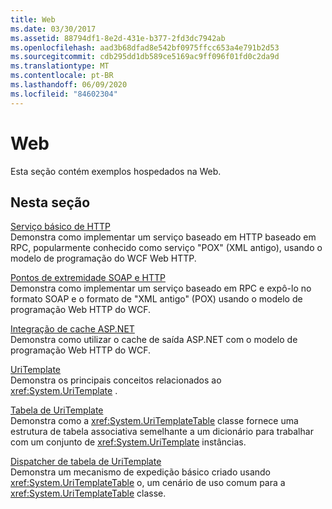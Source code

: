 ```yaml
---
title: Web
ms.date: 03/30/2017
ms.assetid: 88794df1-8e2d-431e-b377-2fd3dc7942ab
ms.openlocfilehash: aad3b68dfad8e542bf0975ffcc653a4e791b2d53
ms.sourcegitcommit: cdb295dd1db589ce5169ac9ff096f01fd0c2da9d
ms.translationtype: MT
ms.contentlocale: pt-BR
ms.lasthandoff: 06/09/2020
ms.locfileid: "84602304"
---
```

# <a name="web"></a>Web
Esta seção contém exemplos hospedados na Web.  
  
## <a name="in-this-section"></a>Nesta seção
  
 [Serviço básico de HTTP](basic-http-service.md)  
 Demonstra como implementar um serviço baseado em HTTP baseado em RPC, popularmente conhecido como serviço "POX" (XML antigo), usando o modelo de programação do WCF Web HTTP.
  
 [Pontos de extremidade SOAP e HTTP](soap-and-http-endpoints.md)  
 Demonstra como implementar um serviço baseado em RPC e expô-lo no formato SOAP e o formato de "XML antigo" (POX) usando o modelo de programação Web HTTP do WCF.  
  
 [Integração de cache ASP.NET](aspnet-caching-integration.md)  
 Demonstra como utilizar o cache de saída ASP.NET com o modelo de programação Web HTTP do WCF.  
  
 [UriTemplate](uritemplate-sample.md)  
 Demonstra os principais conceitos relacionados ao <xref:System.UriTemplate> .  
  
 [Tabela de UriTemplate](uritemplate-table-sample.md)  
 Demonstra como a <xref:System.UriTemplateTable> classe fornece uma estrutura de tabela associativa semelhante a um dicionário para trabalhar com um conjunto de <xref:System.UriTemplate> instâncias.  
  
 [Dispatcher de tabela de UriTemplate](uritemplate-table-dispatcher-sample.md)  
 Demonstra um mecanismo de expedição básico criado usando <xref:System.UriTemplateTable> o, um cenário de uso comum para a <xref:System.UriTemplateTable> classe.
